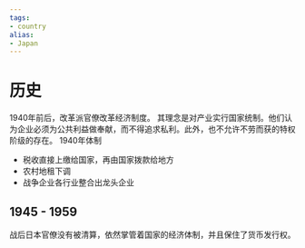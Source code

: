 ```yaml
---
tags: 
- country 
alias:
- Japan
---
```

# 历史
1940年前后，改革派官僚改革经济制度。
其理念是对产业实行国家统制。他们认为企业必须为公共利益做奉献，而不得追求私利。此外，也不允许不劳而获的特权阶级的存在。
1940年体制
- 税收直接上缴给国家，再由国家拨款给地方
- 农村地租下调
- 战争企业各行业整合出龙头企业
## 1945 - 1959 
战后日本官僚没有被清算，依然掌管着国家的经济体制，并且保住了货币发行权。